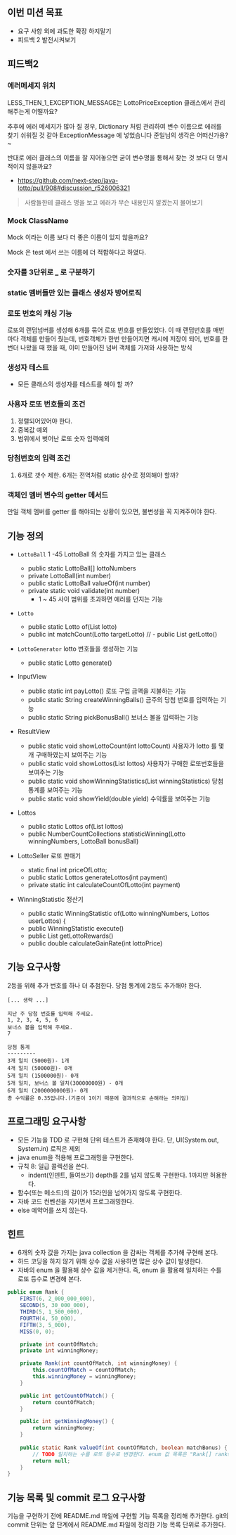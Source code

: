 ## 이번 미션 목표
- 요구 사항 외에 과도한 확장 하지말기
- 피드백 2 발전시켜보기

## 피드백2
### 에러메세지 위치
LESS_THEN_1_EXCEPTION_MESSAGE는 LottoPriceException 클래스에서 관리해주는게 어떨까요?

추후에 에러 메세지가 많아 질 경우, Dictionary 처럼 관리하여 변수 이름으로 에러를 찾기 쉬워질 것 같아
ExceptionMessage 에 넣었습니다 준일님의 생각은 어떠신가용?~

반대로 에러 클래스의 이름을 잘 지어놓으면 굳이 변수명을 통해서 찾는 것 보다 더 명시적이지 않을까요?

- https://github.com/next-step/java-lotto/pull/908#discussion_r526006321

> 사람들한테 클래스 명을 보고 에러가 무슨 내용인지 알겠는지 물어보기

### Mock ClassName  
Mock 이라는 이름 보다 더 좋은 이름이 있지 않을까요?

Mock 은 test 에서 쓰는 이름에 더 적합하다고 하였다.

### 숫자를 3단위로 _ 로 구분하기

### static 멤버들만 있는 클래스 생성자 방어로직

### 로또 번호의 캐싱 기능
로또의 랜덤넘버를 생성해 6개를 묶어 로또 번호를 만들었었다. 이 때 랜덤번호를 매번마다 객체를 만들어 줬는데,
번호객체가 한번 만들어지면 캐시에 저장이 되어, 번호를 한번더 나왔을 때 했을 때, 이미 만들어진 넘버 객체를 가져와 사용하는 방식

### 생성자 테스트
- 모든 클래스의 생성자를 테스트를 해야 할 까?

### 사용자 로또 번호들의 조건
1. 정렬되어있어야 한다.
2. 중복값 예외
2. 범위에서 벗어난 로또 숫자 입력예외

### 당첨번호의 입력 조건
1. 6개로 갯수 제한. 6개는 전역처럼 static 상수로 정의해야 할까?

### 객체인 멤버 변수의 getter 메서드
만일 객체 멤버를 getter 를 해야되는 상황이 있으면, 불변성을 꼭 지켜주어야 한다.

## 기능 정의
- `LottoBall` 1 -45 LottoBall 의 숫자를 가지고 있는 클래스
    - public static LottoBall[] lottoNumbers
    - private LottoBall(int number)
    - public static LottoBall valueOf(int number)
    - private static void validate(int number) 
        - 1 ~ 45 사이 범위를 초과하면 에러를 던지는 기능
- `Lotto` 
    - public static Lotto of(List<LottoBall> lotto)
    - public int matchCount(Lotto targetLotto)
    // - public List<LottoNumber> getLotto()
    
- `LottoGenerator` lotto 번호들을 생성하는 기능
    - public static Lotto generate()
         
- InputView
    - public static int payLotto() 로또 구입 금액을 지불하는 기능
    - public static String createWinningBalls() 금주의 당첨 번호를 입력하는 기능
    - public static String pickBonusBall() 보너스 볼을 입력하는 기능
    
- ResultView
    - public static void showLottoCount(int lottoCount) 사용자가 lotto 를 몇개 구매하였는지 보여주는 기능
    - public static void showLottos(List<Lotto> lottos) 사용자가 구매한 로또번호들을 보여주는 기능 
    - public static void showWinningStatistics(List<LottoReward> winningStatistics) 당첨 통계를 보여주는 기능
    - public static void showYield(double yield) 수익률을 보여주는 기능
    

    
- Lottos
    - public static Lottos of(List<Lotto> lottos)
    - public NumberCountCollections statisticWinning(Lotto winningNumbers, LottoBall bonusBall)
     
- LottoSeller 로또 판매기 
    - static final int priceOfLotto;
    - public static Lottos generateLottos(int payment)
    - private static int calculateCountOfLotto(int payment)
    
- WinningStatistic 정산기
    - public static WinningStatistic of(Lotto winningNumbers, Lottos userLottos) {
    - public WinningStatistic execute()
    - public List<LottoReward> getLottoRewards()
    - public double calculateGainRate(int lottoPrice)

## 기능 요구사항
2등을 위해 추가 번호를 하나 더 추첨한다.
당첨 통계에 2등도 추가해야 한다.
```
[... 생략 ...]

지난 주 당첨 번호를 입력해 주세요.
1, 2, 3, 4, 5, 6
보너스 볼을 입력해 주세요.
7

당첨 통계
---------
3개 일치 (5000원)- 1개
4개 일치 (50000원)- 0개
5개 일치 (1500000원)- 0개
5개 일치, 보너스 볼 일치(30000000원) - 0개
6개 일치 (2000000000원)- 0개
총 수익률은 0.35입니다.(기준이 1이기 때문에 결과적으로 손해라는 의미임)
```

## 프로그래밍 요구사항
- 모든 기능을 TDD 로 구현해 단위 테스트가 존재해야 한다. 단, UI(System.out, System.in) 로직은 제외
- java enum을 적용해 프로그래밍을 구현한다.
- 규칙 8: 일급 콜렉션을 쓴다.
    - indent(인덴트, 들여쓰기) depth를 2를 넘지 않도록 구현한다. 1까지만 허용한다.
- 함수(또는 메소드)의 길이가 15라인을 넘어가지 않도록 구현한다.
- 자바 코드 컨벤션을 지키면서 프로그래밍한다.
- else 예약어를 쓰지 않는다.

## 힌트
- 6개의 숫자 값을 가지는 java collection 을 감싸는 객체를 추가해 구현해 본다.
- 하드 코딩을 하지 않기 위해 상수 값을 사용하면 많은 상수 값이 발생한다. 
- 자바의 enum 을 활용해 상수 값을 제거한다. 즉, enum 을 활용해 일치하는 수를 로또 등수로 변경해 본다.
```java
public enum Rank {
    FIRST(6, 2_000_000_000),
    SECOND(5, 30_000_000),
    THIRD(5, 1_500_000),
    FOURTH(4, 50_000),
    FIFTH(3, 5_000),
    MISS(0, 0);

    private int countOfMatch;
    private int winningMoney;

    private Rank(int countOfMatch, int winningMoney) {
        this.countOfMatch = countOfMatch;
        this.winningMoney = winningMoney;
    }

    public int getCountOfMatch() {
        return countOfMatch;
    }

    public int getWinningMoney() {
        return winningMoney;
    }
		
    public static Rank valueOf(int countOfMatch, boolean matchBonus) {
        // TODO 일치하는 수를 로또 등수로 변경한다. enum 값 목록은 "Rank[] ranks = values();"와 같이 가져올 수 있다.
        return null;
    }
}
```
## 기능 목록 및 commit 로그 요구사항
기능을 구현하기 전에 README.md 파일에 구현할 기능 목록을 정리해 추가한다.
git의 commit 단위는 앞 단계에서 README.md 파일에 정리한 기능 목록 단위로 추가한다.
